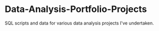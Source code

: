 # Data-Analysis-Portfolio-Projects
SQL scripts and data for various data analysis projects I've undertaken.
